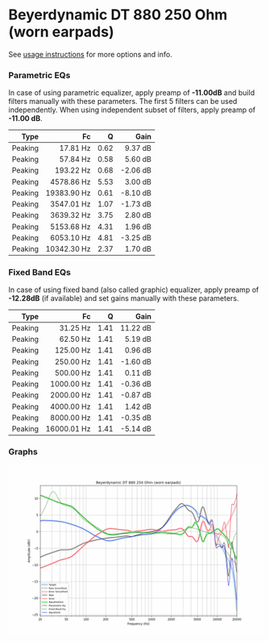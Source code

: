 # Beyerdynamic DT 880 250 Ohm (worn earpads)
See [usage instructions](https://github.com/jaakkopasanen/AutoEq#usage) for more options and info.

### Parametric EQs
In case of using parametric equalizer, apply preamp of **-11.00dB** and build filters manually
with these parameters. The first 5 filters can be used independently.
When using independent subset of filters, apply preamp of **-11.00 dB**.

| Type    | Fc          |    Q | Gain     |
|--------:|------------:|-----:|---------:|
| Peaking | 17.81 Hz    | 0.62 | 9.37 dB  |
| Peaking | 57.84 Hz    | 0.58 | 5.60 dB  |
| Peaking | 193.22 Hz   | 0.68 | -2.06 dB |
| Peaking | 4578.86 Hz  | 5.53 | 3.00 dB  |
| Peaking | 19383.90 Hz | 0.61 | -8.10 dB |
| Peaking | 3547.01 Hz  | 1.07 | -1.73 dB |
| Peaking | 3639.32 Hz  | 3.75 | 2.80 dB  |
| Peaking | 5153.68 Hz  | 4.31 | 1.96 dB  |
| Peaking | 6053.10 Hz  | 4.81 | -3.25 dB |
| Peaking | 10342.30 Hz | 2.37 | 1.70 dB  |

### Fixed Band EQs
In case of using fixed band (also called graphic) equalizer, apply preamp of **-12.28dB**
(if available) and set gains manually with these parameters.

| Type    | Fc          |    Q | Gain     |
|--------:|------------:|-----:|---------:|
| Peaking | 31.25 Hz    | 1.41 | 11.22 dB |
| Peaking | 62.50 Hz    | 1.41 | 5.19 dB  |
| Peaking | 125.00 Hz   | 1.41 | 0.96 dB  |
| Peaking | 250.00 Hz   | 1.41 | -1.60 dB |
| Peaking | 500.00 Hz   | 1.41 | 0.11 dB  |
| Peaking | 1000.00 Hz  | 1.41 | -0.36 dB |
| Peaking | 2000.00 Hz  | 1.41 | -0.87 dB |
| Peaking | 4000.00 Hz  | 1.41 | 1.42 dB  |
| Peaking | 8000.00 Hz  | 1.41 | -0.35 dB |
| Peaking | 16000.01 Hz | 1.41 | -5.14 dB |

### Graphs
![](./Beyerdynamic%20DT%20880%20250%20Ohm%20(worn%20earpads).png)